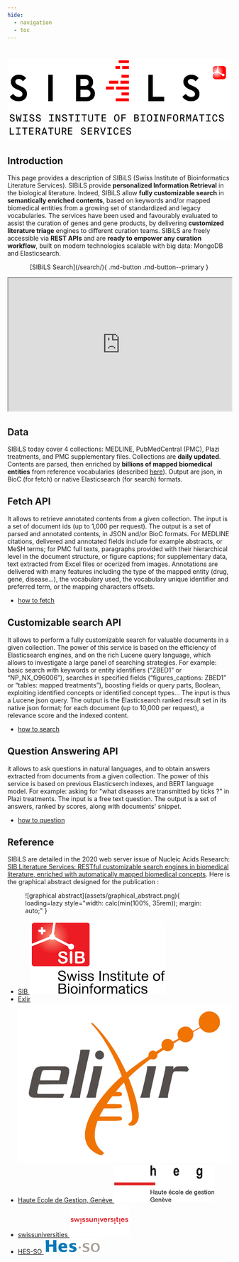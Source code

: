 ```yaml
---
hide:
  - navigation
  - toc
---
```


<style>
  .md-typeset h1 {
    color: black;
    text-align: center;
    font-variant: small-caps;
    font-family: 'HelveticaNeue-Light', Arial, Verdana, Tahoma, sans-serif;
    font-weight: bold;
    font-size: 2.2em;
    margin-bottom: 40px;
  }

  .md-typeset h1 img {
    display: block;
    margin: 1.5rem auto;
  }
</style>

<h1><img src="assets/SIBiLS_logo_red.png" alt="SIBiLS"></h1>

## Introduction

This page provides a description of SIBiLS (Swiss Institute of Bioinformatics Literature Services). SIBiLS provide **personalized Information Retrieval** in the biological literature. Indeed, SIBiLS allow **fully customizable search** in **semantically enriched contents**, based on keywords and/or mapped biomedical entities from a growing set of standardized and legacy vocabularies. The services have been used and favourably evaluated to assist the curation of genes and gene products, by delivering **customized literature triage** engines to different curation teams. SIBiLS are freely accessible via **REST APIs** and are **ready to empower any curation workflow**, built on modern technologies scalable with big data: MongoDB and Elasticsearch. 


<p style="text-align: center" markdown>
  [SIBiLS Search](/search/){ .md-button .md-button--primary }
</p>

<iframe
  src="https://www.youtube.com/watch?v=28ogsBJYgLQ"
  style="width:100%; height:300px;"
></iframe>


## Data

SIBiLS today cover 4 collections: MEDLINE, PubMedCentral (PMC), Plazi treatments, and PMC supplementary files. Collections are **daily updated**. Contents are parsed, then enriched by **billions of mapped biomedical entities** from reference vocabularies (described [here](doc/vocabularies.md)). Output are json, in BioC (for fetch) or native Elasticsearch (for search) formats. 

## Fetch API

It allows to retrieve annotated contents from a given collection. The input is a set of document ids (up to 1,000 per request). The output is a set of parsed and annotated contents, in JSON and/or BioC formats. For MEDLINE citations, delivered and annotated fields include for example abstracts, or MeSH terms; for PMC full texts, paragraphs provided with their hierarchical level in the document structure, or figure captions; for supplementary data, text extracted from Excel files or ocerized from images. Annotations are delivered with many features including the type of the mapped entity (drug, gene, disease...), the vocabulary used, the vocabulary unique identifier and preferred term, or the mapping characters offsets.

* [how to fetch](doc/api/fetch.md)

## Customizable search API

It allows to perform a fully customizable search for valuable documents in a given collection. The power of this service is based on the efficiency of Elasticsearch engines, and on the rich Lucene query language, which allows to investigate a large panel of searching strategies. For example: basic search with keywords or entity identifiers (“ZBED1” or “NP_NX_O96006”), searches in specified fields (“figures_captions: ZBED1” or “tables: mapped treatments”), boosting fields or query parts, Boolean, exploiting identified concepts or identified concept types... The input is thus a Lucene json query. The output is the Elasticsearch ranked result set in its native json format; for each document (up to 10,000 per request), a relevance score and the indexed content.

* [how to search](doc/api/search.md)

## Question Answering API

it allows to ask questions in natural languages, and to obtain answers extracted from documents from a given collection. The power of this service is based on previous Elasticserch indexes, and BERT language model. For example: asking for "what diseases are transmitted by ticks ?" in Plazi treatments. The input is a free text question. The output is a set of answers, ranked by scores, along with documents' snippet.

* [how to question](doc/api/qa.md)

## Reference

SIBiLS are detailed in the 2020 web server issue of Nucleic Acids Research: [SIB Literature Services: RESTful customizable search engines in biomedical literature, enriched with automatically mapped biomedical concepts](https://academic.oup.com/nar/article/48/W1/W12/5831752). Here is the graphical abstract designed for the publication :


<figure markdown>
  ![graphical abstract](assets/graphical_abstract.png){ loading=lazy style="width: calc(min(100%, 35rem)); margin: auto;" }
  <figcaption></figcaption>
</figure>

<ul class="partners">
  <li itemscope itemtype="https://schema.org/Organization">
    <a href="https://sib.swiss/" target="_blank" itemprop="url">
      <span itemprop="name">SIB</span>
        <img src="assets/logo_sib.png" alt="SIB">
    </a>
  </li>
  <li itemscope itemtype="https://schema.org/Organization">
    <a href="https://www.elixir-europe.org/" target="_blank" itemprop="url">
      <span itemprop="name">Exlir</span>
        <img class="bigger" src="assets/logo_elixir.png" alt="Elixir">
    </a>
  </li>
  <li itemscope itemtype="https://schema.org/Organization">
    <a href="https://www.hesge.ch/heg/" target="_blank" itemprop="url">
      <span itemprop="name">Haute Ecole de Gestion, Genève</span>
        <img class="bigger" src="assets/logo_heg.png" alt="Haute Ecole de Gestion, Genève">
    </a>
  </li>
  <li itemscope itemtype="https://schema.org/Organization">
    <a href="https://www.swissuniversities.ch/" target="_blank" itemprop="url">
      <span itemprop="name">swissuniversities</span>
        <img class="bigger" src="assets/logo_swissuniversities.png" alt="swissuniversities">
    </a>
  </li>
  <li itemscope itemtype="https://schema.org/Organization">
    <a href="https://www.hes-so.ch/en/homepage" target="_blank" itemprop="url">
      <span itemprop="name">HES-SO</span>
        <img src="assets/logo_hesso.png" alt="HES-SO">
    </a>
  </li>
</ul>
